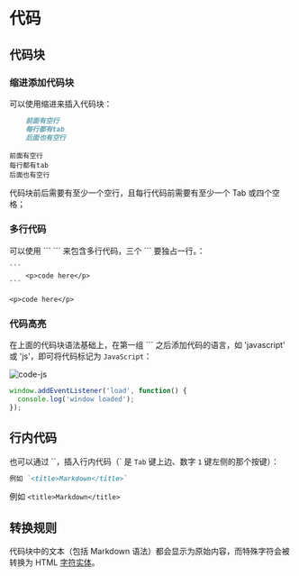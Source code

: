 # 代码

## 代码块

### 缩进添加代码块

可以使用缩进来插入代码块：

``` markdown
    前面有空行
    每行都有tab
    后面也有空行
```

    前面有空行
    每行都有tab
    后面也有空行

代码块前后需要有至少一个空行，且每行代码前需要有至少一个 Tab 或四个空格；

### 多行代码

可以使用 \`\`\` \`\`\` 来包含多行代码，三个 \`\`\` 要独占一行。：

    ```
        <p>code here</p> 
    ```


```
<p>code here</p>
```
### 代码高亮

在上面的代码块语法基础上，在第一组 \`\`\` 之后添加代码的语言，如 'javascript' 或 'js'，即可将代码标记为 `JavaScript`：

![code-js](images/code-js.png 'JavaScript Code')

```js
window.addEventListener('load', function() {
  console.log('window loaded');
});
```

## 行内代码

也可以通过 \`\`，插入行内代码（\` 是 `Tab` 键上边、数字 `1` 键左侧的那个按键）：


``` markdown
例如 `<title>Markdown</title>`
```

例如 `<title>Markdown</title>`

## 转换规则

代码块中的文本（包括 Markdown 语法）都会显示为原始内容，而特殊字符会被转换为 HTML [字符实体](https://zh.wikipedia.org/wiki/XML%E4%B8%8EHTML%E5%AD%97%E7%AC%A6%E5%AE%9E%E4%BD%93%E5%BC%95%E7%94%A8%E5%88%97%E8%A1%A8)。
